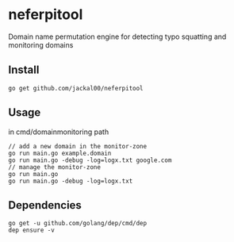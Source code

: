 # neferpitool
Domain name permutation engine for detecting typo squatting and monitoring domains



## Install
```
go get github.com/jackal00/neferpitool

```

## Usage
in cmd/domainmonitoring path
```
// add a new domain in the monitor-zone
go run main.go example.domain
go run main.go -debug -log=logx.txt google.com
// manage the monitor-zone
go run main.go
go run main.go -debug -log=logx.txt
```


## Dependencies

```
go get -u github.com/golang/dep/cmd/dep
dep ensure -v
```
